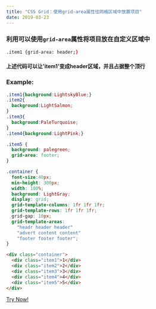 ```yaml
---
title: "CSS Grid：使用grid-area属性往网格区域中放置项目"
date: 2019-03-23
---
```

### 利用可以使用`grid-area`属性将项目放在自定义区域中
```bash
.item1 {grid-area: header;}
```
#### 上述代码可以让'item1'变成header区域，并且占据整个顶行

### Example:
```css
.item1{background:LightskyBlue;}
.item2{
  background:LightSalmon;
}
.item3{
  background:PaleTurquoise;
}
.item4{background:LightPink;}

.item5 {
  background: palegreen;
  grid-area: footer;
}

.container {
  font-size:40px;
  min-height: 300px;
  width: 100%;
  background: LightGray;
  display: grid;
  grid-template-columns: 1fr 1fr 1fr; 
  grid-template-rows: 1fr 1fr 1fr;
  grid-gap: 10px;
  grid-template-areas:
    "headr header header"
    "advert content content"
    "footer footer footer";
}
```
```html
<div class="container">
  <div class="item1">1</div>
  <div class="item2">2</div>
  <div class="item3">3</div>
  <div class="item4">4</div>
  <div class="item5">5</div>
</div>
```
[Try Now!](https://learn.freecodecamp.org/responsive-web-design/css-grid/place-items-in-grid-areas-using-the-grid-area-property)
